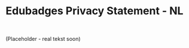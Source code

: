 Edubadges Privacy Statement - NL
================================

 

(Placeholder - real tekst soon)
